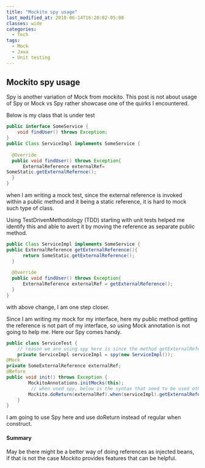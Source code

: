 ```yaml
---
title: "Mockito spy usage"
last_modified_at: 2018-06-14T16:20:02-05:00
classes: wide
categories:
  - Tech
tags:
  - Mock
  - Java
  - Unit testing
---
```

## Mockito spy usage
Spy is another variation of Mock from mockito. This post is not about usage of Spy or Mock vs Spy rather showcase one of the quirks I encountered.

Below is my class that is under test

``` java
public interface SomeService {
    void findUser() throws Exception;
}
public Class ServiceImpl implements SomeService {
  
  @Override
  public void findUser() throws Exception{
      ExternalReference externalRef=
SomeStatic.getExternalRefernce();
  }
}
```

when I am writing a mock test, since the external reference is invoked within a public method and it being a static reference, it is hard to mock such type of class.

Using TestDrivenMethodology (TDD) starting with unit tests helped me identify this and able to avert it by moving the reference as separate public method.

``` java
public Class ServiceImpl implements SomeService {
public ExternalReference getExternalReference(){
      return SomeStatic.getExternalReference();
  }  
  
  @Override
  public void findUser() throws Exception{
      ExternalReference externalRef = getExternalReference();
  }
}
```
with above change, I am one step closer.

Since I am writing my mock for my interface, here my public method getting the reference is not part of my interface, so using Mock annotation is not going to help me. Here our Spy comes handy.

``` java
public class ServiceTest {
    // reason we are using spy here is since the method getExternalReference is public method in the concrete implementations but not defined in interface.
    private ServiceImpl serviceImpl = spy(new ServiceImpl());
@Mock
private SomeExternalReference externalRef;
@Before
public void init() throws Exception {
        MockitoAnnotations.initMocks(this);
         // when used spy, below is the syntax that need to be used otherwise real method will get invoked.
        Mockito.doReturn(externalRef).when(serviceImpl).getExternalReference();
    }
}
```

I am going to use Spy here and use doReturn instead of regular when construct.

#### Summary
May be there might be a better way of doing references as injected beans, if that is not the case Mockito provides features that can be helpful.